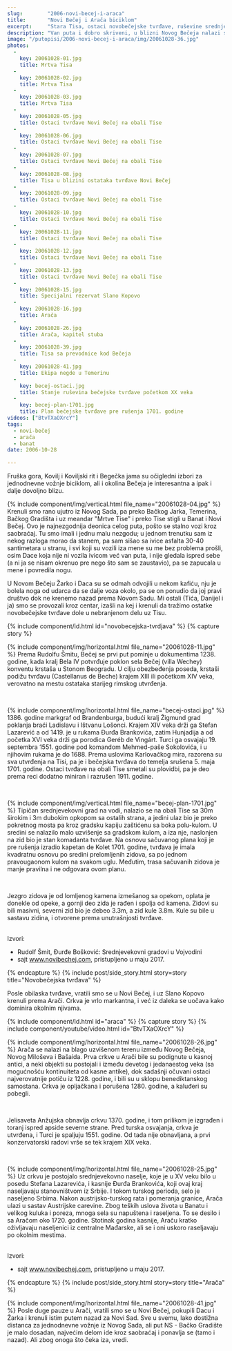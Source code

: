```yaml
---
slug:        "2006-novi-becej-i-araca"
title:       "Novi Bečej i Arača biciklom"
excerpt:     "Stara Tisa, ostaci novobečejske tvrđave, ruševine srednjevekovne crkve"
description: "Van puta i dobro skriveni, u blizni Novog Bečeja nalazi se par vrlo interesantnih srednjevekovnih spomenika: ostataci novobečejske tvrđave na obali Tise i ruševina srednjevekovne crkve Arače. Najzgodine od svega je što se to može obići biciklom iz Novog Sada za jedan dan."
image: "/putopisi/2006-novi-becej-i-araca/img/20061028-36.jpg"
photos:
  -
    key: 20061028-01.jpg
    title: Mrtva Tisa
  -
    key: 20061028-02.jpg
    title: Mrtva Tisa
  -
    key: 20061028-03.jpg
    title: Mrtva Tisa
  -
    key: 20061028-05.jpg
    title: Ostaci tvrđave Novi Bečej na obali Tise
  -
    key: 20061028-06.jpg
    title: Ostaci tvrđave Novi Bečej na obali Tise
  -
    key: 20061028-07.jpg
    title: Ostaci tvrđave Novi Bečej na obali Tise
  -
    key: 20061028-08.jpg
    title: Tisa u blizini ostataka tvrđave Novi Bečej
  -
    key: 20061028-09.jpg
    title: Ostaci tvrđave Novi Bečej na obali Tise
  -
    key: 20061028-10.jpg
    title: Ostaci tvrđave Novi Bečej na obali Tise
  -
    key: 20061028-11.jpg
    title: Ostaci tvrđave Novi Bečej na obali Tise
  -
    key: 20061028-12.jpg
    title: Ostaci tvrđave Novi Bečej na obali Tise
  -
    key: 20061028-13.jpg
    title: Ostaci tvrđave Novi Bečej na obali Tise
  -
    key: 20061028-15.jpg
    title: Specijalni rezervat Slano Kopovo
  -
    key: 20061028-16.jpg
    title: Arača
  -
    key: 20061028-26.jpg
    title: Arača, kapitel stuba
  -
    key: 20061028-39.jpg
    title: Tisa sa prevodnice kod Bečeja
  -
    key: 20061028-41.jpg
    title: Ekipa negde u Temerinu
  -
    key: becej-ostaci.jpg
    title: Stanje ruševina bečejske tvrđave početkom XX veka
  -
    key: becej-plan-1701.jpg
    title: Plan bečejske tvrđave pre rušenja 1701. godine
videos: ["BtvTXaOXrcY"]
tags:
  - novi-bečej
  - arača
  - banat
date: 2006-10-28
  
---
```


Fruška gora, Kovilj i Koviljski rit i Begečka jama su očigledni izbori za jednodnevne vožnje biciklom, ali i okolina
Bečeja je interesantna a ipak i dalje dovoljno blizu.

{% include component/img/vertical.html file_name="20061028-04.jpg" %}
Krenuli smo rano ujutro iz Novog Sada, pa preko Bačkog Jarka, Temerina, Bačkog Gradišta i uz meandar "Mrtve Tise" i preko Tise stigli
u Banat i Novi Bečej. Ovo je najnezgodnija deonica celog puta, pošto se stalno vozi kroz saobraćaj. Tu smo imali i jednu
malu nezgodu; u jednom trenutku sam iz nekog razloga morao da stanem, pa sam sišao sa ivice asfalta 30-40 santimetara u 
stranu, i svi koji su vozili iza mene su me bez problema prošli, osim Dace koja nije ni vozila ivicom već van puta, i nije
gledala ispred sebe (a ni ja se nisam okrenuo pre nego što sam se zaustavio), pa se zapucala u mene i povredila nogu.

U Novom Bečeju Žarko i Daca su se odmah odvojili u nekom kafiću, nju je bolela noga od udarca da se dalje voza okolo, pa
se on ponudio da joj pravi društvo dok ne krenemo nazad prema Novom Sadu. Mi ostali (Tića, Danijel i ja) smo se provozali
kroz centar, izašli na kej i krenuli da tražimo ostatke novobečejske tvrđave dole u nebranjenom delu uz Tisu.

{% include component/id.html id="novobecejska-tvrdjava" %}
{% capture story %}
<p>
{% include component/img/horizontal.html file_name="20061028-11.jpg" %}
Prema Rudolfu Šmitu, Bečej se prvi put pominje u dokumentima 1238. godine, kada kralj Bela IV potvrđuje poklon sela Bečej
(villa Wechey) konventu krstaša u Stonom Beogradu. U cilju obezbeđenja poseda, krstaši podižu tvrđavu (Castellanus de Beche) 
krajem XIII ili početkom XIV veka, verovatno na mestu ostataka starijeg rimskog utvrđenja.</p>
<br>
<p>
{% include component/img/horizontal.html file_name="becej-ostaci.jpg" %}
1386. godine markgraf od Brandenburga, budući kralj Žigmund grad poklanja braći Ladislavu i Ištvanu Lošonci. 
Krajem XIV veka drži ga Stefan Lazarević a od 1419. je u rukama Đurđa Brankovića, zatim Hunjadija a od početka XVI veka 
drži ga porodica Geréb de Vingárt. Turci ga osvajaju 19. septembra 1551. godine pod komandom Mehmed-paše Sokolovića, 
i u njihovim rukama je do 1688. Prema uslovima Karlovačkog mira, razorena su sva utvrđenja na Tisi, pa je i bečejska tvrđava
do temelja srušena 5. maja 1701. godine. Ostaci tvrđave na obali Tise smetali su plovidbi, pa je deo prema reci dodatno miniran
i razrušen 1911. godine.</p>
<br>
<p>
{% include component/img/vertical.html file_name="becej-plan-1701.jpg" %}
Tipičan srednjevekovni grad na vodi, nalazio se na obali Tise sa 30m širokim i 3m dubokim opkopom sa ostalih strana, a jedini
ulaz bio je preko pokretnog mosta pa kroz gradsku kapiju zaštićenu sa boka polu-kulom. U sredini se nalazilo malo uzvišenje
sa gradskom kulom, a iza nje, naslonjen na zid bio je stan komadanta tvrđave. Na osnovu sačuvanog plana koji je pre rušenja 
izradio kapetan de Kolet 1701. godine, tvrđava je imala kvadratnu osnovu po sredini prelomljenih zidova, sa po jednom
pravougaonom kulom na svakom uglu. Međutim, trasa sačuvanih zidova je manje pravilna i ne odgovara ovom planu.</p>
<br>
<p>Jezgro zidova je od lomljenog kamena izmešanog sa opekom, oplata je donekle od opeke, a gornji deo zida je rađen i spolja 
od kamena. Zidovi su bili masivni, severni zid bio je debeo 3.3m, a zid kule 3.8m. Kule su bile u sastavu zidina, i 
otvorene prema unutrašnjosti tvrđave.</p>
<br>
Izvori:
<ul>  
<li>Rudolf Šmit, Đurđe Bošković: Srednjevekovni gradovi u Vojvodini</li>
<li>sajt <a href="http://www.novibechej.com/novi-becej-i-vranjevo-kroz-istoriju/201-novobecejska-tvrdava" target="_blank">www.novibechej.com</a>, pristupljeno u maju 2017.</li>
</ul>
{% endcapture %}
{% include post/side_story.html story=story title="Novobečejska tvrđava" %}

Posle obilaska tvrđave, vratili smo se u Novi Bečej, i uz Slano Kopovo krenuli prema Arači. Crkva je vrlo markantna,
i već iz daleka se uočava kako dominira okolnim njivama.

{% include component/id.html id="araca" %}
{% capture story %}
{% include component/youtube/video.html id="BtvTXaOXrcY" %}
<br>
<p>{% include component/img/horizontal.html file_name="20061028-26.jpg" %}
Arača se nalazi na blago uzvišenom terenu između Novog Bečeja, Novog Miloševa i Bašaida. Prva crkve u Arači bile su 
podignute u kasnoj antici, a neki objekti su postojali i između devetog i jedanaestog veka (sa mogućnošću kontinuiteta od 
kasne antike), dok sadašnji očuvani ostaci najverovatnije potiču iz 1228. godine, i bili
su u sklopu benediktanskog samostana. Crkva je opljačkana i porušena 1280. godine, a kaluđeri su pobegli.</p>
<br>
<p>Jelisaveta Anžujska obnavlja crkvu 1370. godine, i tom prilikom je izgrađen i toranj ispred apside severne strane.
Pred turska osvajanja, crkva je utvrđena, i Turci je spaljuju 1551. godine. Od tada nije obnavljana, a prvi konzervatorski
radovi vrše se tek krajem XIX veka.</p>
<br>
<p>{% include component/img/horizontal.html file_name="20061028-25.jpg" %}
Uz crkvu je postojalo srednjevekovno naselje, koje je u XV veku bilo u posedu Stefana Lazarevića, i kasnije Đurđa 
Brankovića, koji ovaj kraj naseljavaju stanovništvom iz Srbije. I tokom turskog perioda, selo je naseljeno Srbima. Nakon
austrijsko-turskog rata i pomeranja granice, Arača ulazi u sastav Austrijske carevine. Zbog teških uslova života u Banatu
i velikog kuluka i poreza, mnoga sela su napuštena i raseljena. To se desilo i sa Aračom oko 1720. godine. Stotinak godina
kasnije, Araču kratko oživljavaju naseljenici iz centralne Mađarske, ali se i oni uskoro raseljavaju po okolnim mestima.</p>
<br>
Izvori:
<ul>  
<li>sajt <a href="http://www.novibechej.com/novi-becej-i-vranjevo-kroz-istoriju/202-araca" target="_blank">www.novibechej.com</a>, pristupljeno u maju 2017.</li>
</ul>

{% endcapture %}
{% include post/side_story.html story=story title="Arača" %}

{% include component/img/horizontal.html file_name="20061028-41.jpg" %}
Posle duge pauze u Arači, vratili smo se u Novi Bečej, pokupili Dacu i Žarka i krenuli istim putem nazad za Novi Sad.
Sve u svemu, lako dostižna distanca za jednodnevne vožnje iz Novog Sada, ali put NS - Bačko Gradište je malo dosadan, najvećim
delom ide kroz saobraćaj i ponavlja se (tamo i nazad). Ali zbog onoga što čeka iza, vredi.